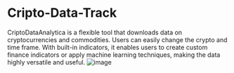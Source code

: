 # Cripto-Data-Track
CriptoDataAnalytica is a flexible tool that downloads data on cryptocurrencies and commodities. Users can easily change the crypto and time frame. With built-in indicators, it enables users to create custom finance indicators or apply machine learning techniques, making the data highly versatile and useful.
![image](https://github.com/RenaGuti/Cripto-Data-Track/assets/130513650/d50a9231-f065-4e6a-88ec-69ecdd1a91de)
